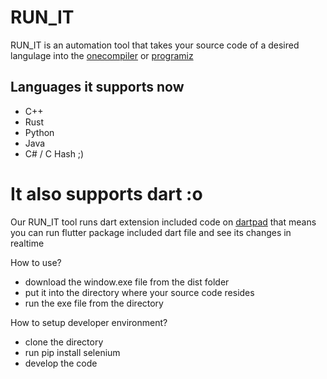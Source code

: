 # RUN_IT
RUN_IT is an automation tool that takes your source code of a desired langulage into the [onecompiler](https://onecompiler.com) or [programiz](https://programiz.com)

## Languages it supports now

- C++
- Rust
- Python
- Java
- C# / C Hash ;)

# It also supports dart :o

Our RUN_IT tool runs dart extension included code on [dartpad](https://dartpad.dev) that means you can run flutter package included dart file and see its changes in realtime


How to use?
- download the window.exe file from the dist folder
- put it into the directory where your source code resides
- run the exe file from the directory

How to setup developer environment?

- clone the directory
- run pip install selenium
- develop the code

